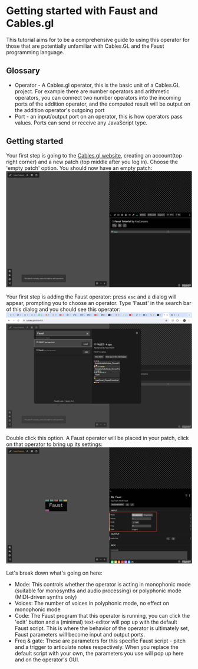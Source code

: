 # Getting started with Faust and Cables.gl

This tutorial aims for to be a comprehensive guide to using this operator for 
those that are potentially unfamiliar with Cables.GL and the Faust programming language.

## Glossary
- Operator - A Cables.gl operator, this is the basic unit of a Cables.GL project.
  For example there are number operators and arithmetic operators, you can connect 
  two number operators into the incoming ports of the addition operator, and the 
  computed result will be output on the addition operator's outgoing port 
- Port - an input/output port on an operator, this is how operators pass values.
  Ports can send or receive any JavaScript type.

## Getting started 

Your first step is going to the [Cables.gl website](cables.gl), creating an 
account(top right corner) and a new patch (top middle after you log in).
Choose the 'empty patch' option. You should now have an empty patch: 
![like this.](empty-patch.png)


Your first step is adding the Faust operator: press `esc` and a dialog will 
appear, prompting you to choose an operator. Type 'Faust' in the search bar of
this dialog and you should see this operator:
![It should look like this](search-bar.png)

Double click this option. A Faust operator will be placed in your patch,
click on that operator to bring up its settings:
![The settings in question](settings.png)

Let's break down what's going on here:
- Mode: This controls whether the operator is acting in monophonic mode 
  (suitable for monosynths and audio processing) or polyphonic mode 
  (MIDI-driven synths only)
- Voices: The number of voices in polyphonic mode, no effect on monophonic mode
- Code: The Faust program that this operator is running, you can click the 'edit'
  button and a (minimal) text-editor will pop up with the default Faust script.
  This is where the behavior of the operator is ultimately set, Faust parameters 
  will become input and output ports.
- Freq & gate: These are parameters for this specific Faust script - pitch and a 
  trigger to articulate notes respectively. When you replace the default script with 
  your own, the parameters you use will pop up here and on the operator's GUI.

